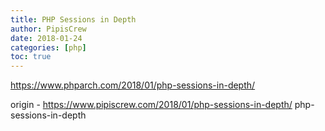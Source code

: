 ```yaml
---
title: PHP Sessions in Depth
author: PipisCrew
date: 2018-01-24
categories: [php]
toc: true
---
```


https://www.phparch.com/2018/01/php-sessions-in-depth/

origin - https://www.pipiscrew.com/2018/01/php-sessions-in-depth/ php-sessions-in-depth